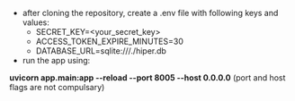 - after cloning the repository, create a .env file with following keys and values:
	- SECRET_KEY=<your_secret_key>
	- ACCESS_TOKEN_EXPIRE_MINUTES=30
	- DATABASE_URL=sqlite:///./hiper.db
- run the app using:

**uvicorn app.main:app --reload --port 8005 --host 0.0.0.0**
(port and host flags are not compulsary)

